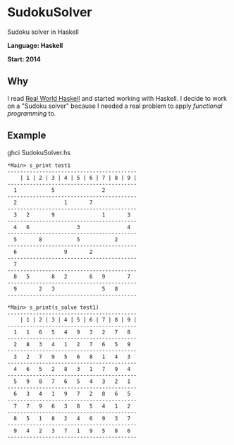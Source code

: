 # SudokuSolver
Sudoku solver in Haskell

**Language: Haskell**

**Start: 2014**

## Why
I read [Real World Haskell](https://en.wikipedia.org/wiki/Real_World_Haskell) and started working with Haskell. I decide to work on a "Sudoku solver" because I needed a real problem to apply _functional programming_ to.

## Example
ghci SudokuSolver.hs

```
*Main> s_print test1
-----------------------------------------
    | 1 | 2 | 3 | 4 | 5 | 6 | 7 | 8 | 9 |
-----------------------------------------
  1           5               2
-----------------------------------------
  2               1       7
-----------------------------------------
  3   2       9               1       3
-----------------------------------------
  4   6               3               4
-----------------------------------------
  5       8           5           2
-----------------------------------------
  6               9       2
-----------------------------------------
  7
-----------------------------------------
  8   5       8   2       6   9       7
-----------------------------------------
  9       2   3               5   8
-----------------------------------------
```

```
*Main> s_print(s_solve test1)
-----------------------------------------
    | 1 | 2 | 3 | 4 | 5 | 6 | 7 | 8 | 9 |
-----------------------------------------
  1   1   6   5   4   9   3   2   7   8
-----------------------------------------
  2   8   3   4   1   2   7   6   5   9
-----------------------------------------
  3   2   7   9   5   6   8   1   4   3
-----------------------------------------
  4   6   5   2   8   3   1   7   9   4
-----------------------------------------
  5   9   8   7   6   5   4   3   2   1
-----------------------------------------
  6   3   4   1   9   7   2   8   6   5
-----------------------------------------
  7   7   9   6   3   8   5   4   1   2
-----------------------------------------
  8   5   1   8   2   4   6   9   3   7
-----------------------------------------
  9   4   2   3   7   1   9   5   8   6
-----------------------------------------
```